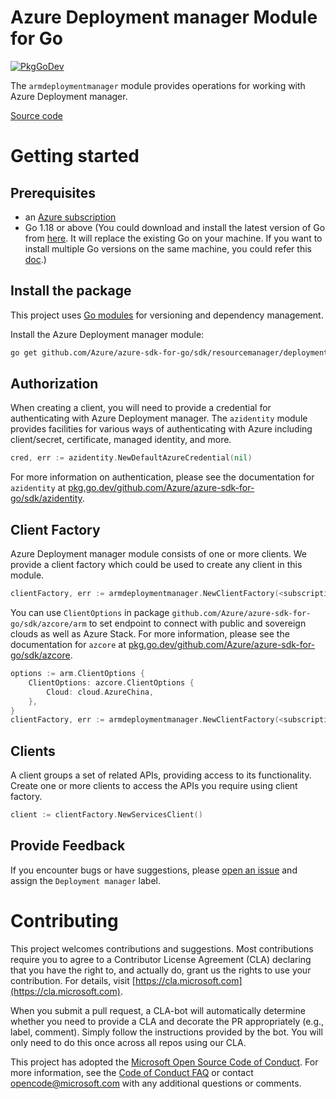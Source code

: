 # Azure Deployment manager Module for Go

[![PkgGoDev](https://pkg.go.dev/badge/github.com/Azure/azure-sdk-for-go/sdk/resourcemanager/deploymentmanager/armdeploymentmanager)](https://pkg.go.dev/github.com/Azure/azure-sdk-for-go/sdk/resourcemanager/deploymentmanager/armdeploymentmanager)

The `armdeploymentmanager` module provides operations for working with Azure Deployment manager.

[Source code](https://github.com/Azure/azure-sdk-for-go/tree/main/sdk/resourcemanager/deploymentmanager/armdeploymentmanager)

# Getting started

## Prerequisites

- an [Azure subscription](https://azure.microsoft.com/free/)
- Go 1.18 or above (You could download and install the latest version of Go from [here](https://go.dev/doc/install). It will replace the existing Go on your machine. If you want to install multiple Go versions on the same machine, you could refer this [doc](https://go.dev/doc/manage-install).)

## Install the package

This project uses [Go modules](https://github.com/golang/go/wiki/Modules) for versioning and dependency management.

Install the Azure Deployment manager module:

```sh
go get github.com/Azure/azure-sdk-for-go/sdk/resourcemanager/deploymentmanager/armdeploymentmanager
```

## Authorization

When creating a client, you will need to provide a credential for authenticating with Azure Deployment manager.  The `azidentity` module provides facilities for various ways of authenticating with Azure including client/secret, certificate, managed identity, and more.

```go
cred, err := azidentity.NewDefaultAzureCredential(nil)
```

For more information on authentication, please see the documentation for `azidentity` at [pkg.go.dev/github.com/Azure/azure-sdk-for-go/sdk/azidentity](https://pkg.go.dev/github.com/Azure/azure-sdk-for-go/sdk/azidentity).

## Client Factory

Azure Deployment manager module consists of one or more clients. We provide a client factory which could be used to create any client in this module.

```go
clientFactory, err := armdeploymentmanager.NewClientFactory(<subscription ID>, cred, nil)
```

You can use `ClientOptions` in package `github.com/Azure/azure-sdk-for-go/sdk/azcore/arm` to set endpoint to connect with public and sovereign clouds as well as Azure Stack. For more information, please see the documentation for `azcore` at [pkg.go.dev/github.com/Azure/azure-sdk-for-go/sdk/azcore](https://pkg.go.dev/github.com/Azure/azure-sdk-for-go/sdk/azcore).

```go
options := arm.ClientOptions {
    ClientOptions: azcore.ClientOptions {
        Cloud: cloud.AzureChina,
    },
}
clientFactory, err := armdeploymentmanager.NewClientFactory(<subscription ID>, cred, &options)
```

## Clients

A client groups a set of related APIs, providing access to its functionality.  Create one or more clients to access the APIs you require using client factory.

```go
client := clientFactory.NewServicesClient()
```

## Provide Feedback

If you encounter bugs or have suggestions, please
[open an issue](https://github.com/Azure/azure-sdk-for-go/issues) and assign the `Deployment manager` label.

# Contributing

This project welcomes contributions and suggestions. Most contributions require
you to agree to a Contributor License Agreement (CLA) declaring that you have
the right to, and actually do, grant us the rights to use your contribution.
For details, visit [https://cla.microsoft.com](https://cla.microsoft.com).

When you submit a pull request, a CLA-bot will automatically determine whether
you need to provide a CLA and decorate the PR appropriately (e.g., label,
comment). Simply follow the instructions provided by the bot. You will only
need to do this once across all repos using our CLA.

This project has adopted the
[Microsoft Open Source Code of Conduct](https://opensource.microsoft.com/codeofconduct/).
For more information, see the
[Code of Conduct FAQ](https://opensource.microsoft.com/codeofconduct/faq/)
or contact [opencode@microsoft.com](mailto:opencode@microsoft.com) with any
additional questions or comments.